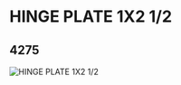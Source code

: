 # HINGE PLATE 1X2 1/2
## 4275
![HINGE PLATE 1X2 1/2](https://lc-www-live-s.legocdn.com/media/bricks/5/2/427526.jpg)